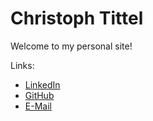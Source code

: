 # Christoph Tittel

Welcome to my personal site!

Links:
- [LinkedIn](https://linkedin.com/in/ctittel)
- [GitHub](https://github.com/ctittel)
- [E-Mail](mailto:c@ctittel.com)
